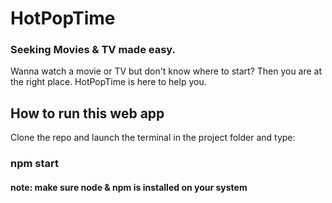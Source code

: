 # HotPopTime
### Seeking Movies & TV made easy.

Wanna watch a movie or TV but don't know where to start? Then you are at the right place. HotPopTime is here to help you.

## How to run this web app
Clone the repo and launch the terminal in the project folder and type:
### npm start

#### note: make sure node & npm is installed on your system